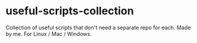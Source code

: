 # useful-scripts-collection
Collection of useful scripts that don't need a separate repo for each. Made by me. For Linux / Mac / Windows.
